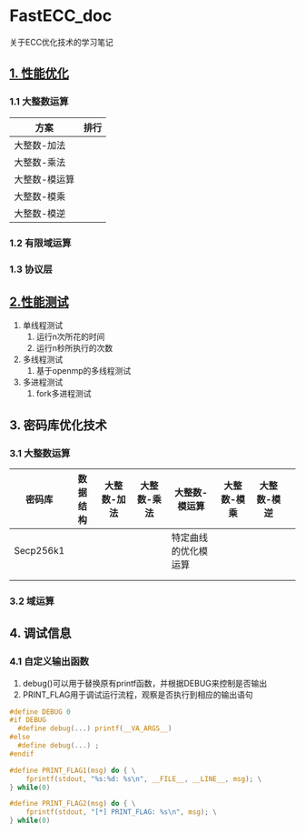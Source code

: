 # FastECC_doc
关于ECC优化技术的学习笔记

## [1. 性能优化](./ECC优化_学习笔记)

### 1.1 大整数运算

| 方案          | 排行 |
| ------------- | ---- |
| 大整数-加法   |      |
| 大整数-乘法   |      |
| 大整数-模运算 |      |
| 大整数-模乘   |      |
| 大整数-模逆   |      |

### 1.2 有限域运算

### 1.3 协议层

## [2.性能测试 ](性能测试-学习笔记)

1. 单线程测试
   1. 运行n次所花的时间
   2. 运行n秒所执行的次数
2. 多线程测试
   1. 基于openmp的多线程测试
3. 多进程测试
   1. fork多进程测试

## 3. 密码库优化技术

### 3.1 大整数运算

| 密码库    | 数据结构 | 大整数-加法 | 大整数-乘法 | 大整数-模运算        | 大整数-模乘 | 大整数-模逆 |      |
| --------- | -------- | ----------- | ----------- | -------------------- | ----------- | ----------- | ---- |
| Secp256k1 |          |             |             | 特定曲线的优化模运算 |             |             |      |
|           |          |             |             |                      |             |             |      |
|           |          |             |             |                      |             |             |      |

### 3.2 域运算

## 4. 调试信息

### 4.1 自定义输出函数

1. debug()可以用于替换原有printf函数，并根据DEBUG来控制是否输出
2. PRINT_FLAG用于调试运行流程，观察是否执行到相应的输出语句

```c
#define DEBUG 0
#if DEBUG
  #define debug(...) printf(__VA_ARGS__)
#else 
  #define debug(...) ;
#endif

#define PRINT_FLAG1(msg) do { \
    fprintf(stdout, "%s:%d: %s\n", __FILE__, __LINE__, msg); \
} while(0)

#define PRINT_FLAG2(msg) do { \
    fprintf(stdout, "[*] PRINT_FLAG: %s\n", msg); \
} while(0)

```


